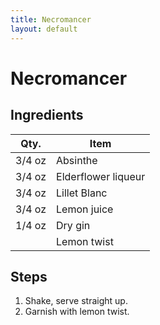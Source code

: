 ```yaml
---
title: Necromancer
layout: default
---
```


# Necromancer

## Ingredients

| Qty.   | Item                |
| ------ | ------------------- |
| 3/4 oz | Absinthe            |
| 3/4 oz | Elderflower liqueur |
| 3/4 oz | Lillet Blanc        |
| 3/4 oz | Lemon juice         |
| 1/4 oz | Dry gin             |
|        | Lemon twist         |

## Steps

1. Shake, serve straight up.
1. Garnish with lemon twist.
